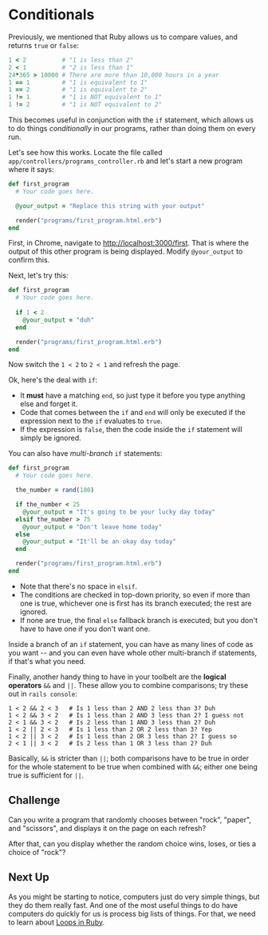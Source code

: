 # Conditionals

Previously, we mentioned that Ruby allows us to compare values, and returns `true` or `false`:

```ruby
1 < 2          # "1 is less than 2"
2 < 1          # "2 is less than 1"
24*365 > 10000 # There are more than 10,000 hours in a year
1 == 1         # "1 is equivalent to 1"
1 == 2         # "1 is equivalent to 2"
1 != 1         # "1 is NOT equivalent to 1"
1 != 2         # "1 is NOT equivalent to 2"
```

This becomes useful in conjunction with the `if` statement, which allows us to do things _conditionally_ in our programs, rather than doing them on every run.

Let's see how this works. Locate the file called `app/controllers/programs_controller.rb` and let's start a new program where it says:

```ruby
def first_program
  # Your code goes here.

  @your_output = "Replace this string with your output"

  render("programs/first_program.html.erb")
end
```

First, in Chrome, navigate to [http://localhost:3000/first](http://localhost:3000/first). That is where the output of this other program is being displayed. Modify `@your_output` to confirm this.

Next, let's try this:

```ruby
def first_program
  # Your code goes here.
  
  if 1 < 2
    @your_output = "duh"
  end

  render("programs/first_program.html.erb")
end
```

Now switch the `1 < 2` to `2 < 1` and refresh the page.

Ok, here's the deal with `if`:

 - It **must** have a matching `end`, so just type it before you type anything else and forget it.
 - Code that comes between the `if` and `end` will only be executed if the expression next to the `if` evaluates to `true`.
 - If the expression is `false`, then the code inside the `if` statement will simply be ignored.

You can also have _multi-branch_ `if` statements:

```ruby
def first_program
  # Your code goes here.

  the_number = rand(100)

  if the_number < 25
    @your_output = "It's going to be your lucky day today"
  elsif the_number > 75
    @your_output = "Don't leave home today"
  else
    @your_output = "It'll be an okay day today"
  end

  render("programs/first_program.html.erb")
end
```

 - Note that there's no space in `elsif`.
 - The conditions are checked in top-down priority, so even if more than one is true, whichever one is first has its branch executed; the rest are ignored.
 - If none are true, the final `else` fallback branch is executed; but you don't have to have one if you don't want one.

Inside a branch of an `if` statement, you can have as many lines of code as you want -- and you can even have whole other multi-branch if statements, if that's what you need.

Finally, another handy thing to have in your toolbelt are the **logical operators** `&&` and `||`. These allow you to combine comparisons; try these out in `rails console`:

```
1 < 2 && 2 < 3   # Is 1 less than 2 AND 2 less than 3? Duh
1 < 2 && 3 < 2   # Is 1 less than 2 AND 3 less than 2? I guess not
2 < 1 && 3 < 2   # Is 2 less than 1 AND 3 less than 2? Duh
1 < 2 || 2 < 3   # Is 1 less than 2 OR 2 less than 3? Yep
1 < 2 || 3 < 2   # Is 1 less than 2 OR 3 less than 2? I guess so
2 < 1 || 3 < 2   # Is 2 less than 1 OR 3 less than 2? Duh
```

Basically, `&&` is stricter than `||`; both comparisons have to be true in order for the whole statement to be true when combined with `&&`; either one being true is sufficient for `||`.

## Challenge

Can you write a program that randomly chooses between "rock", "paper", and "scissors", and displays it on the page on each refresh?

After that, can you display whether the random choice wins, loses, or ties a choice of "rock"?

## Next Up

As you might be starting to notice, computers just do very simple things, but they do them really fast. And one of the most useful things to do have computers do quickly for us is process big lists of things. For that, we need to learn about [Loops in Ruby](loops-in-ruby.md).